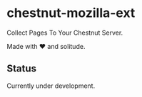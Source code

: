# chestnut-mozilla-ext

Collect Pages To Your Chestnut Server.

Made with ❤ and solitude.

## Status

Currently under development.
